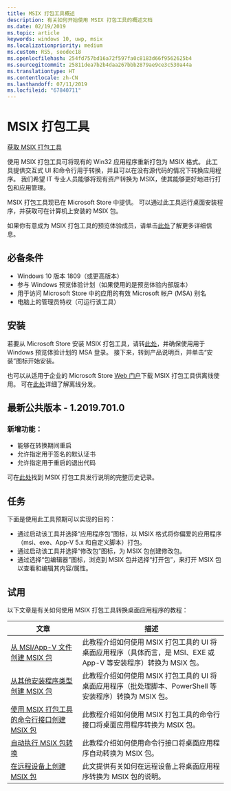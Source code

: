 ```yaml
---
title: MSIX 打包工具概述
description: 有关如何开始使用 MSIX 打包工具的概述文档
ms.date: 02/19/2019
ms.topic: article
keywords: windows 10, uwp, msix
ms.localizationpriority: medium
ms.custom: RS5, seodec18
ms.openlocfilehash: 254fd757bd16a72f597fa0c8183d66f9562625b4
ms.sourcegitcommit: 25811dea7b2b4daa267bbb2879ae9ce3c530a44a
ms.translationtype: HT
ms.contentlocale: zh-CN
ms.lasthandoff: 07/11/2019
ms.locfileid: "67840711"
---
```

# <a name="msix-packaging-tool"></a>MSIX 打包工具 

<div class="nextstepaction"><p><a class="x-hidden-focus" href="https://www.microsoft.com/en-us/p/msix-packaging-tool/9n5lw3jbcxkf" data-linktype="external">获取 MSIX 打包工具</a></p></div>

使用 MSIX 打包工具可将现有的 Win32 应用程序重新打包为 MSIX 格式。 此工具提供交互式 UI 和命令行用于转换，并且可以在没有源代码的情况下转换应用程序。 我们希望 IT 专业人员能够将现有资产转换为 MSIX，使其能够更好地进行打包和应用管理。

MSIX 打包工具现已在 Microsoft Store 中提供。 可以通过此工具运行桌面安装程序，并获取可在计算机上安装的 MSIX 包。

如果你有意成为 MSIX 打包工具的预览体验成员，请单击[此处](insider-program.md)了解更多详细信息。

## <a name="prerequisites"></a>必备条件

- Windows 10 版本 1809（或更高版本）
- 参与 Windows 预览体验计划（如果使用的是预览体验内部版本）
- 用于访问 Microsoft Store 中的应用的有效 Microsoft 帐户 (MSA) 别名 
- 电脑上的管理员特权（可运行该工具）
 
 ## <a name="install"></a>安装
 
若要从 Microsoft Store 安装 MSIX 打包工具，请转[此处](https://www.microsoft.com/en-us/p/msix-packaging-tool/9n5lw3jbcxkf)，并确保使用用于 Windows 预览体验计划的 MSA 登录。 接下来，转到产品说明页，并单击“安装”图标开始安装。

也可以从适用于企业的 Microsoft Store [Web 门户](https://businessstore.microsoft.com/)下载 MSIX 打包工具供离线使用。 可在[此处](https://docs.microsoft.com/en-us/microsoft-store/distribute-offline-apps#download-an-offline-licensed-app)详细了解离线分发。

 
## <a name="latest-public-version---120197010"></a>最新公共版本 - 1.2019.701.0

### <a name="new-features"></a>新增功能：

- 能够在转换期间重启
- 允许指定用于签名的默认证书
- 允许指定用于重启的退出代码

可在[此处](release-notes/history.md)找到 MSIX 打包工具发行说明的完整历史记录。

 ## <a name="tasks"></a>任务
 
下面是使用此工具预期可以实现的目的：
 
- 通过启动该工具并选择“应用程序包”图标，以 MSIX 格式将你偏爱的应用程序（msi、exe、App-V 5.x 和自定义脚本）打包。 
- 通过启动该工具并选择“修改包”图标，为 MSIX 包创建修改包。  
- 通过选择“包编辑器”图标，浏览到 MSIX 包并选择“打开包”，来打开 MSIX 包以查看和编辑其内容/属性。  

## <a name="try-it-out"></a>试用 

以下文章是有关如何使用 MSIX 打包工具转换桌面应用程序的教程： 

| 文章 | 描述 |
|-------|-------------|
| [从 MSI/App-V 文件创建 MSIX 包](create-app-package-MSI-VM.md) | 此教程介绍如何使用 MSIX 打包工具的 UI 将桌面应用程序（具体而言，是 MSI、EXE 或 App-V 等安装程序）转换为 MSIX 包。 |
| [从其他安装程序类型创建 MSIX 包](create-other-installer.md) | 此教程介绍如何使用 MSIX 打包工具的 UI 将桌面应用程序（批处理脚本、PowerShell 等安装程序）转换为 MSIX 包。 |
| [使用 MSIX 打包工具的命令行接口创建 MSIX 包](package-conversion-cli.md) | 此教程介绍如何使用 MSIX 打包工具的命令行接口将桌面应用程序转换为 MSIX 包。 |
| [自动执行 MSIX 包转换](automate-conversion.md) | 此教程介绍如何使用命令行接口将桌面应用程序自动转换为 MSIX 包。 |
| [在远程设备上创建 MSIX 包](remote-conversion-setup.md) | 此文提供有关如何在远程设备上将桌面应用程序转换为 MSIX 包的说明。 |
